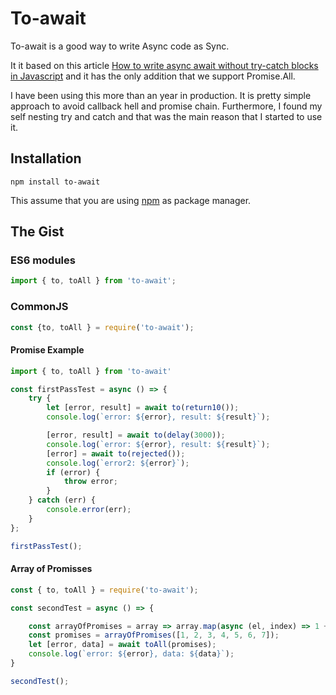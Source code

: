# To-await

To-await is a good way to write Async code as Sync.

It it based on this article [How to write async await without try-catch blocks in Javascript](https://blog.grossman.io/how-to-write-async-await-without-try-catch-blocks-in-javascript/) and it has the only addition that we support Promise.All.

I have been using this more than an year in production. It is pretty simple approach to avoid callback hell and promise chain. Furthermore, I found my self nesting try and catch and that was the main reason that I started to use it.

## Installation
```
npm install to-await
```

This assume that you are using [npm](www.npmjs.com) as package manager.

## The Gist

### ES6 modules

```js
import { to, toAll } from 'to-await';
```

### CommonJS
```js
const {to, toAll } = require('to-await');
```

#### Promise Example
```js
import { to, toAll } from 'to-await'

const firstPassTest = async () => {
    try {
        let [error, result] = await to(return10());
        console.log(`error: ${error}, result: ${result}`);

        [error, result] = await to(delay(3000));
        console.log(`error: ${error}, result: ${result}`);
        [error] = await to(rejected());
        console.log(`error2: ${error}`);
        if (error) {
            throw error;
        }
    } catch (err) {
        console.error(err);
    }
};

firstPassTest();
```

#### Array of Promisses
```js
const { to, toAll } = require('to-await');

const secondTest = async () => {

    const arrayOfPromises = array => array.map(async (el, index) => 1 + index);
    const promises = arrayOfPromises([1, 2, 3, 4, 5, 6, 7]);
    let [error, data] = await toAll(promises);
    console.log(`error: ${error}, data: ${data}`);
}

secondTest();
```
